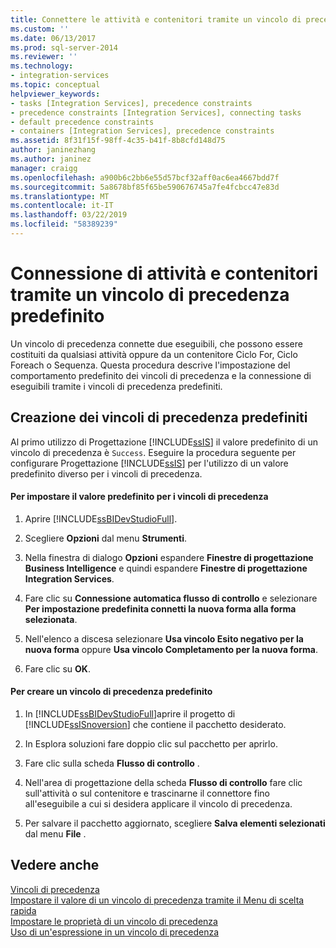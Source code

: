 ```yaml
---
title: Connettere le attività e contenitori tramite un vincolo di precedenza predefinito | Microsoft Docs
ms.custom: ''
ms.date: 06/13/2017
ms.prod: sql-server-2014
ms.reviewer: ''
ms.technology:
- integration-services
ms.topic: conceptual
helpviewer_keywords:
- tasks [Integration Services], precedence constraints
- precedence constraints [Integration Services], connecting tasks
- default precedence constraints
- containers [Integration Services], precedence constraints
ms.assetid: 8f31f15f-98ff-4c35-b41f-8b8cfd148d75
author: janinezhang
ms.author: janinez
manager: craigg
ms.openlocfilehash: a900b6c2bb6e55d57bcf32aff0ac6ea4667bdd7f
ms.sourcegitcommit: 5a8678bf85f65be590676745a7fe4fcbcc47e83d
ms.translationtype: MT
ms.contentlocale: it-IT
ms.lasthandoff: 03/22/2019
ms.locfileid: "58389239"
---
```

# <a name="connect-tasks-and-containers-by-using-a-default-precedence-constraint"></a>Connessione di attività e contenitori tramite un vincolo di precedenza predefinito
  Un vincolo di precedenza connette due eseguibili, che possono essere costituiti da qualsiasi attività oppure da un contenitore Ciclo For, Ciclo Foreach o Sequenza. Questa procedura descrive l'impostazione del comportamento predefinito dei vincoli di precedenza e la connessione di eseguibili tramite i vincoli di precedenza predefiniti.  
  
## <a name="creating-default-precedence-constraints"></a>Creazione dei vincoli di precedenza predefiniti  
 Al primo utilizzo di Progettazione [!INCLUDE[ssIS](../includes/ssis-md.md)] il valore predefinito di un vincolo di precedenza è `Success`. Eseguire la procedura seguente per configurare Progettazione [!INCLUDE[ssIS](../includes/ssis-md.md)] per l'utilizzo di un valore predefinito diverso per i vincoli di precedenza.  
  
#### <a name="to-set-the-default-value-for-precedence-constraints"></a>Per impostare il valore predefinito per i vincoli di precedenza  
  
1.  Aprire [!INCLUDE[ssBIDevStudioFull](../includes/ssbidevstudiofull-md.md)].  
  
2.  Scegliere **Opzioni** dal menu **Strumenti**.  
  
3.  Nella finestra di dialogo **Opzioni** espandere **Finestre di progettazione Business Intelligence** e quindi espandere **Finestre di progettazione Integration Services**.  
  
4.  Fare clic su **Connessione automatica flusso di controllo** e selezionare **Per impostazione predefinita connetti la nuova forma alla forma selezionata**.  
  
5.  Nell'elenco a discesa selezionare **Usa vincolo Esito negativo per la nuova forma** oppure **Usa vincolo Completamento per la nuova forma**.  
  
6.  Fare clic su **OK**.  
  
#### <a name="to-create-a-default-precedence-constraint"></a>Per creare un vincolo di precedenza predefinito  
  
1.  In [!INCLUDE[ssBIDevStudioFull](../includes/ssbidevstudiofull-md.md)]aprire il progetto di [!INCLUDE[ssISnoversion](../includes/ssisnoversion-md.md)] che contiene il pacchetto desiderato.  
  
2.  In Esplora soluzioni fare doppio clic sul pacchetto per aprirlo.  
  
3.  Fare clic sulla scheda **Flusso di controllo** .  
  
4.  Nell'area di progettazione della scheda **Flusso di controllo** fare clic sull'attività o sul contenitore e trascinarne il connettore fino all'eseguibile a cui si desidera applicare il vincolo di precedenza.  
  
5.  Per salvare il pacchetto aggiornato, scegliere **Salva elementi selezionati** dal menu **File** .  
  
## <a name="see-also"></a>Vedere anche  
 [Vincoli di precedenza](control-flow/precedence-constraints.md)   
 [Impostare il valore di un vincolo di precedenza tramite il Menu di scelta rapida](../../2014/integration-services/set-the-value-of-a-precedence-constraint-by-using-the-shortcut-menu.md)   
 [Impostare le proprietà di un vincolo di precedenza](../../2014/integration-services/set-the-properties-of-a-precedence-constraint.md)   
 [Uso di un'espressione in un vincolo di precedenza](../../2014/integration-services/use-an-expression-in-a-precedence-constraint.md)  
  
  
